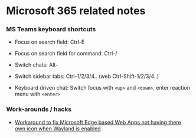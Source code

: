 # Microsoft 365 related notes

### MS Teams keyboard shortcuts

* Focus on search field: Ctrl-E

* Focus on search field for command: Ctrl-/

* Switch chats: Alt-<Arrow Keys>

* Switch sidebar tabs: Ctrl-1/2/3/4.. (web Ctrl-Shift-1/2/3/4..)

* Keyboard driven chat: Switch focus with `<up>` and `<down>`, enter reaction menu with `<enter>`

### Work-arounds / hacks

* [Workaround to fix Microsoft Edge based Web Apps not having there own icon when Wayland is enabled](https://forum.manjaro.org/t/workaround-to-fix-microsoft-edge-based-web-apps-not-having-there-own-icon-when-wayland-is-enabled/127224)
